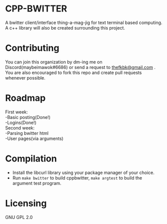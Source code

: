 # CPP-BWITTER  
A bwitter client/interface thing-a-mag-jig for text terminal based computing.  
A c++ library will also be created surrounding this project.  

# Contributing  
You can join this organization by dm-ing me on Discord(maybeimawok#6686) or send a request to thefkbk@gmail.com .  
You are also encouraged to fork this repo and create pull requests whenever possible.  

# Roadmap  
First week:  
  -Basic posting(Done!)  
  -Logins(Done!)  
 Second week:  
  -Parsing bwitter html  
  -User pages(via arguments)  
# Compilation  
- Install the libcurl library using your package manager of your choice.  
- Run `make bwitter` to build cppbwitter, `make argtest` to build the argument test program.  
  
# Licensing  
GNU GPL 2.0  
